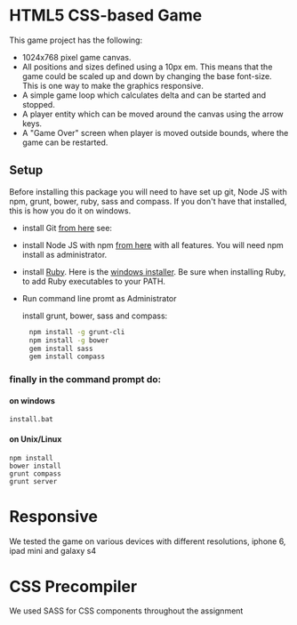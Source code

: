 # HTML5 CSS-based Game

This game project has the following:

* 1024x768 pixel game canvas.
* All positions and sizes defined using a 10px em. This means that the game could be scaled up and down by changing the base font-size. This is one way to make the graphics responsive.
* A simple game loop which calculates delta and can be started and stopped.
* A player entity which can be moved around the canvas using the arrow keys.
* A "Game Over" screen when player is moved outside bounds, where the game can be restarted.

## Setup
Before installing this package you will need to have set up git, Node JS with npm, grunt, bower, ruby, sass and compass.  If you don't have that installed, this is how you do it on windows.
*   install Git [from here](http://git-scm.com/download/win "Download and install it from here") see:
*   install Node JS with npm [from here]( https://nodejs.org/ "Download and install it from here") with all features.  You will need npm install as administrator.
*   install [Ruby](https://www.ruby-lang.org/en/documentation/installation/ "Many Ruby installers for various systems"). Here is the [windows installer](http://rubyinstaller.org/downloads/ "Download and install the windows installer it from here").  Be sure when installing Ruby, to add Ruby executables to your PATH. 

*   Run command line promt as Administrator

    install grunt, bower, sass and compass:
 ```sh
	  npm install -g grunt-cli
	  npm install -g bower
	  gem install sass
	  gem install compass
```

### finally in the command prompt do:
#### on windows
```
install.bat
```
#### on Unix/Linux

```
npm install
bower install
grunt compass
grunt server
```

# Responsive
We tested the game on various devices with different resolutions, iphone 6, ipad mini and galaxy s4

# CSS Precompiler
We used SASS for CSS components throughout the assignment
